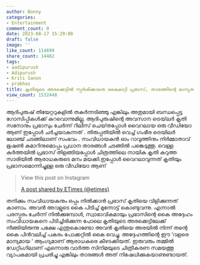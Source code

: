 ```yaml
---
author: Bonny
categories:
- Entertainment
comment_count: 0
date: 2023-08-17 15:29:08
draft: false
image: ''
like_count: 114699
share_count: 14482
tags:
- aadipurush
- Adipurush
- Kriti Sanon
- prabhas
title: കൃതിയുടെ അരക്കെട്ടിൽ സ്പർശിക്കാതെ കൈമാറ്റി പ്രഭാസ്, താരത്തിന്റെ മാന്യത ചർച്ചയാകുന്നു
view_count: 1532448
---
```


ആദിപുരുഷ് തിയേറ്ററുകളിൽ തകർന്നടിഞ്ഞു എങ്കിലും അതുമായി ബന്ധപ്പെട്ട ഗോസിപ്പികൾക്ക് കുറവൊന്നുമില്ല. ആദിപുരുഷിന്റെ അവസാന ട്രെയ്‌ലർ കൃതി സനോനും പ്രഭാസും ചേർന്ന് റിലീസ് ചെയ്‌തപ്പോൾ വൈറലായ ഒരു വീഡിയോ ആണ് ഇപ്പോൾ ചർച്ചയാകുന്നത് . തിരുപ്പതിയിൽ വെച്ച് ഗംഭീര ട്രെയിലർ ലോഞ്ച് ചടങ്ങിലാണ് സംഭവം . സംവിധായകൻ ഓം റാവുത്തിനും നിർമ്മാതാവ് ഭൂഷൺ കുമാറിനുമൊപ്പം പ്രധാന താരങ്ങൾ ചടങ്ങിൽ പങ്കെടുത്തു. വെള്ള കുർത്തയിൽ പ്രഭാസ് തിളങ്ങിയപ്പോൾ ചിത്രത്തിലെ നായിക കൃതി കറുത്ത സാരിയിൽ ആരാധകരുടെ മനം മയക്കി.ഇപ്പോൾ വൈറലാവുന്നത് കൃതിയും പ്രഭാസമൊന്നിച്ചുള്ള ഒരു വീഡിയോ ആണ് 

> View this post on Instagram
> 
> [A post shared by ETimes (@etimes)](https://www.instagram.com/reel/CtLng6_uGHp/?utm_source=ig_embed&utm_campaign=loading)

തനിക്കും സംവിധായകനും ഒപ്പം നിൽക്കാൻ പ്രഭാസ് കൃതിയെ വിളിക്കുന്നത് കാണാം. അവൻ അവളുടെ കൈ പിടിച്ച് മുന്നോട്ട് കൊണ്ടുവന്നു. എന്നാൽ പരസ്പരം ചേർന്ന് നിൽക്കുമ്പോൾ, സ്വാഭാവികമായും പ്രഭാസിന്റെ കൈ അദ്ദേഹം സംവിധായകനെ പിടിച്ചിരിക്കുന്ന പോലെ കൃതിയുടെ അരക്കെട്ടിലേക്ക് നീങ്ങിയിരുന്നു പക്ഷേ എന്തുകൊണ്ടോ അവൻ കൃതിയെ അരയിൽ നിന്ന് തന്റെ കൈ പിൻവലിച്ച് പകരം പോക്കറ്റിൽ കൈ വെച്ചു. അദ്ദേഹത്തിന്റെ ഈ ‘വളരെ മാന്യമായ ‘ ആംഗ്യമാണ് ആരാധകരെ കീഴടക്കിയത്. ഇരുവരും തമ്മിൽ ഡേറ്റിംഗിലാണ് എന്നൊരു വാർത്ത സിനിമയുടെ ചിത്രീകരണ സമയത്തു വ്യാപകമായി പ്രചരിച്ചു എങ്കിലും താരങ്ങൾ അത് നിഷേധിക്കുകയാണുണ്ടായത്.